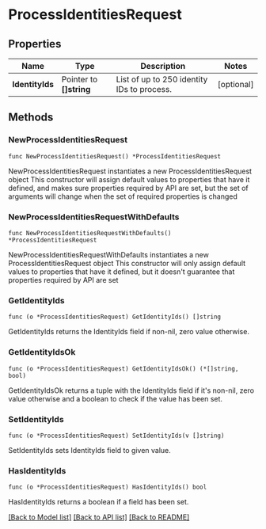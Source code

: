 # ProcessIdentitiesRequest

## Properties

Name | Type | Description | Notes
------------ | ------------- | ------------- | -------------
**IdentityIds** | Pointer to **[]string** | List of up to 250 identity IDs to process. | [optional] 

## Methods

### NewProcessIdentitiesRequest

`func NewProcessIdentitiesRequest() *ProcessIdentitiesRequest`

NewProcessIdentitiesRequest instantiates a new ProcessIdentitiesRequest object
This constructor will assign default values to properties that have it defined,
and makes sure properties required by API are set, but the set of arguments
will change when the set of required properties is changed

### NewProcessIdentitiesRequestWithDefaults

`func NewProcessIdentitiesRequestWithDefaults() *ProcessIdentitiesRequest`

NewProcessIdentitiesRequestWithDefaults instantiates a new ProcessIdentitiesRequest object
This constructor will only assign default values to properties that have it defined,
but it doesn't guarantee that properties required by API are set

### GetIdentityIds

`func (o *ProcessIdentitiesRequest) GetIdentityIds() []string`

GetIdentityIds returns the IdentityIds field if non-nil, zero value otherwise.

### GetIdentityIdsOk

`func (o *ProcessIdentitiesRequest) GetIdentityIdsOk() (*[]string, bool)`

GetIdentityIdsOk returns a tuple with the IdentityIds field if it's non-nil, zero value otherwise
and a boolean to check if the value has been set.

### SetIdentityIds

`func (o *ProcessIdentitiesRequest) SetIdentityIds(v []string)`

SetIdentityIds sets IdentityIds field to given value.

### HasIdentityIds

`func (o *ProcessIdentitiesRequest) HasIdentityIds() bool`

HasIdentityIds returns a boolean if a field has been set.


[[Back to Model list]](../README.md#documentation-for-models) [[Back to API list]](../README.md#documentation-for-api-endpoints) [[Back to README]](../README.md)


